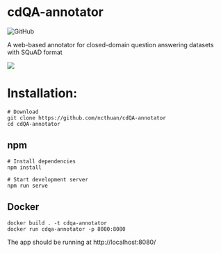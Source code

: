 # cdQA-annotator

![GitHub](https://img.shields.io/github/license/cdqa-suite/cdQA-annotator.svg)

A web-based annotator for closed-domain question answering datasets with SQuAD format

![](https://cdqa-suite.github.io/cdQA-website/img/suite-3.5c84e524.png)

# Installation:

```
# Download
git clone https://github.com/ncthuan/cdQA-annotator
cd cdQA-annotator
```

## npm
```shell
# Install dependencies
npm install

# Start development server
npm run serve
```

## Docker
```
docker build . -t cdqa-annotator
docker run cdqa-annotator -p 8080:8080
```

The app should be running at http://localhost:8080/
